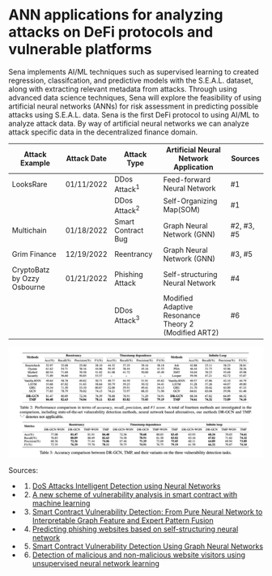 # ANN applications for analyzing attacks on DeFi protocols and vulnerable platforms

Sena implements AI/ML techniques such as supervised learning to created regression, classifcation, and predictive models with the S.E.A.L. dataset, along with extracting relevant metadata from attacks. Through using advanced data science techniques, Sena will explore the feasibility of using artificial neural networks (ANNs) for risk assessment in predicting possible attacks using S.E.A.L. data. Sena is the first DeFi protocol to using AI/ML to analyze attack data. By way of artificial neural networks we can analyze attack specific data in the decentralized finance domain.

|Attack Example | Attack Date | Attack Type  | Artificial Neural Network Application | Sources |  
|-----------| -------- | ------------- | -------------- | ----------- |
| LooksRare| 01/11/2022 |  DDos Attack<sup>1</sup>  | Feed-forward Neural Network   | #1 |
| | |  DDos Attack<sup>2</sup> | Self-Organizing Map(SOM) | #1 |
| Multichain | 01/18/2022 | Smart Contract Bug  | Graph Neural Network (GNN)  | #2, #3, #5  |
| Grim Finance | 12/19/2022 | Reentrancy | Graph Neural Network (GNN) |#3, #5 |
| CryptoBatz by Ozzy Osbourne | 01/21/2022 | Phishing Attack | Self-structuring Neural Network | #4 |
| | |  DDos Attack<sup>3</sup>   | Modified Adaptive Resonance Theory 2 (Modified ART2) | #6 |


<!-- image -->
<p style="text-align:center;">
  <img src="attacks-transformers.png" alt="tensor flow" width="800" class="center" style="margin-right: 5px;"/>
</p>


Sources:
- 1. [DoS Attacks Intelligent Detection using Neural Networks](https://reader.elsevier.com/reader/sd/pii/S1319157806800029?token=2EF11E26C870D27055A3E24E1E9E5FA0BBE72443A8FAB2CAC51BA87B480D569CF612869DB9F56B18D546E3FC4AAAE771&originRegion=us-east-1&originCreation=20220128064013)
- 2. [A new scheme of vulnerability analysis in smart contract with machine learning](https://link.springer.com/article/10.1007/s11276-020-02379-z)
- 3. [Smart Contract Vulnerability Detection: From Pure Neural Network to Interpretable Graph Feature and Expert Pattern Fusion](https://arxiv.org/abs/2106.09282)
- 4. [Predicting phishing websites based on self-structuring neural network](https://link.springer.com/article/10.1007/s00521-013-1490-z)
- 5. [Smart Contract Vulnerability Detection Using Graph Neural Networks](https://www.ijcai.org/Proceedings/2020/0454.pdf)
- 6. [Detection of malicious and non-malicious website visitors using unsupervised neural network learning](https://www.sciencedirect.com/science/article/abs/pii/S1568494612003778)

